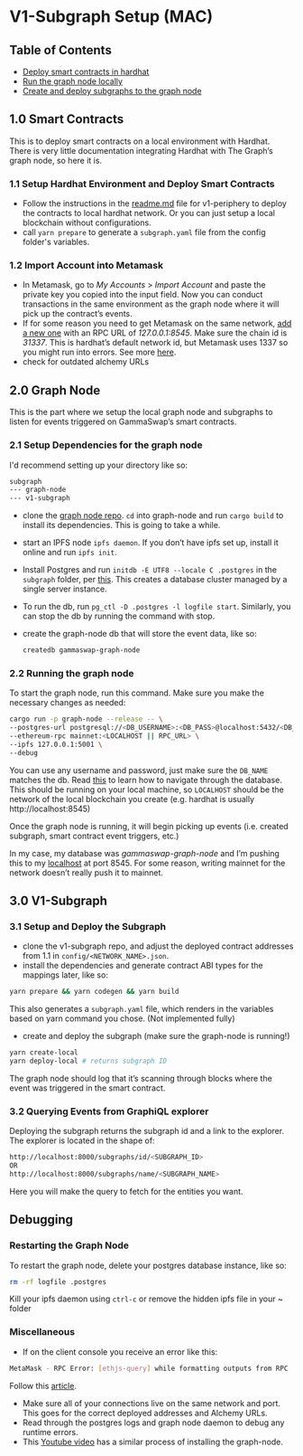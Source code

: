 # V1-Subgraph Setup (MAC)

## Table of Contents

- [Deploy smart contracts in hardhat](#1.0-smart-contracts)
- [Run the graph node locally](#2.0-graph-node)
- [Create and deploy subgraphs to the graph node](#3.0-v1-subgraph)

## 1.0 Smart Contracts

This is to deploy smart contracts on a local environment with Hardhat. There is very little documentation integrating Hardhat with The Graph’s graph node, so here it is.

### 1.1 Setup Hardhat Environment and Deploy Smart Contracts

- Follow the instructions in the [readme.md](https://github.com/gammaswap/v1-periphery#readme0) file for v1-periphery to deploy the contracts to local hardhat network. Or you can just setup a local blockchain without configurations.
- call `yarn prepare` to generate a `subgraph.yaml` file from the config folder's variables.

### 1.2 Import Account into Metamask

- In Metamask, go to *My Accounts* > *Import Account* and paste the private key you copied into the input field. Now you can conduct transactions in the same environment as the graph node where it will pick up the contract’s events.
- If for some reason you need to get Metamask on the same network, [add a new one](https://metamask.zendesk.com/hc/en-us/articles/360043227612-How-to-add-a-custom-network-RPC) with an RPC URL of *127.0.0.1:8545*. Make sure the chain id is *31337*. This is hardhat’s default network id, but Metamask uses 1337 so you might run into errors. See more [here](https://hardhat.org/hardhat-network/docs/metamask-issue).
- check for outdated alchemy URLs

## 2.0 Graph Node

This is the part where we setup the local graph node and subgraphs to listen for events triggered on GammaSwap’s smart contracts.

### 2.1 Setup Dependencies for the graph node
I'd recommend setting up your directory like so:
```bash
subgraph
--- graph-node
--- v1-subgraph
```

- clone the [graph node repo](https://github.com/graphprotocol/graph-node). `cd` into graph-node and run `cargo build` to install its dependencies. This is going to take a while.
- start an IPFS node `ipfs daemon`. If you don’t have ipfs set up, install it online and run `ipfs init`.
- Install Postgres and run `initdb -E UTF8 --locale C .postgres` in the `subgraph` folder, per [this](https://github.com/graphprotocol/graph-node/blob/master/NEWS.md#unreleased). This creates a database cluster managed by a single server instance.
- To run the db, run `pg_ctl -D .postgres -l logfile start`. Similarly, you can stop the db by running the command with stop.
- create the graph-node db that will store the event data, like so:
    
    ```bash
    createdb gammaswap-graph-node
    ```

### 2.2 Running the graph node
To start the graph node, run this command. Make sure you make the necessary changes as needed:
```bash
cargo run -p graph-node --release -- \
--postgres-url postgresql://<DB_USERNAME>:<DB_PASS>@localhost:5432/<DB_NAME> \
--ethereum-rpc mainnet:<LOCALHOST || RPC_URL> \
--ipfs 127.0.0.1:5001 \
--debug
```
You can use any username and password, just make sure the `DB_NAME` matches the db. Read [this](https://github.com/messari/subgraphs/blob/de8ee285616aed3e5997386349af8f5841e07176/docs/ERRORS.md#postgres-troubleshooting) to learn how to navigate through the database. This should be running on your local machine, so `LOCALHOST` should be the network of the local blockchain you create (e.g. hardhat is usually http://localhost:8545)

Once the graph node is running, it will begin picking up events (i.e. created subgraph, smart contract event triggers, etc.)

In my case, my database was *gammaswap-graph-node* and I’m pushing this to my [localhost](http://localhost) at port 8545. For some reason, writing mainnet for the network doesn’t really push it to mainnet.

## 3.0 V1-Subgraph

### 3.1 Setup and Deploy the Subgraph

- clone the v1-subgraph repo, and adjust the deployed contract addresses from 1.1 in `config/<NETWORK_NAME>.json`.
- install the dependencies and generate contract ABI types for the mappings later, like so:
```bash
yarn prepare && yarn codegen && yarn build
```
This also generates a `subgraph.yaml` file, which renders in the variables based on yarn command you chose. (Not implemented fully)

- create and deploy the subgraph (make sure the graph-node is running!)
```bash
yarn create-local 
yarn deploy-local # returns subgraph ID
```

The graph node should log that it’s scanning through blocks where the event was triggered in the smart contract.

### 3.2 **Querying Events from GraphiQL explorer**

Deploying the subgraph returns the subgraph id and a link to the explorer. The explorer is located in the shape of:

```bash
http://localhost:8000/subgraphs/id/<SUBGRAPH_ID>
OR
http://localhost:8000/subgraphs/name/<SUBGRAPH_NAME>
```

Here you will make the query to fetch for the entities you want.


## Debugging

### Restarting the Graph Node
To restart the graph node, delete your postgres database instance, like so:
```bash
rm -rf logfile .postgres
```

Kill your ipfs daemon using `ctrl-c` or remove the hidden ipfs file in your ~ folder

### Miscellaneous
- If on the client console you receive an error like this:
```bash
MetaMask - RPC Error: [ethjs-query] while formatting outputs from RPC '{"value":{"code":-32603,"data":{"code":-32000,"message":"Nonce too high. Expected nonce to be 0 but got 7. Note that transactions can't be queued when automining.","data":{"message":"Nonce too high. Expected nonce to be 0 but got 7. Note that transactions can't be queued when automining."}}}}
```
Follow this [article](https://metamask.zendesk.com/hc/en-us/articles/360015488891-How-to-reset-an-account).
- Make sure all of your connections live on the same network and port. This goes for the correct deployed addresses and Alchemy URLs.
- Read through the postgres logs and graph node daemon to debug any runtime errors.
- This [Youtube video](https://www.youtube.com/watch?v=nH_pZWgQb7g) has a similar process of installing the graph-node.
